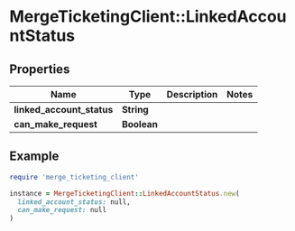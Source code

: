 # MergeTicketingClient::LinkedAccountStatus

## Properties

| Name | Type | Description | Notes |
| ---- | ---- | ----------- | ----- |
| **linked_account_status** | **String** |  |  |
| **can_make_request** | **Boolean** |  |  |

## Example

```ruby
require 'merge_ticketing_client'

instance = MergeTicketingClient::LinkedAccountStatus.new(
  linked_account_status: null,
  can_make_request: null
)
```

